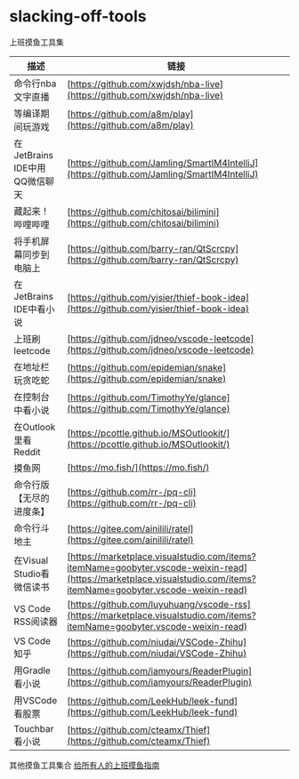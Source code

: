 # slacking-off-tools

上班摸鱼工具集

描述 | 链接
---- | ---
命令行nba文字直播 | [https://github.com/xwjdsh/nba-live](https://github.com/xwjdsh/nba-live)
等编译期间玩游戏 |  [https://github.com/a8m/play](https://github.com/a8m/play)
在JetBrains IDE中用QQ微信聊天 | [https://github.com/Jamling/SmartIM4IntelliJ](https://github.com/Jamling/SmartIM4IntelliJ)
藏起来！哔哩哔哩 | [https://github.com/chitosai/bilimini](https://github.com/chitosai/bilimini)
将手机屏幕同步到电脑上 | [https://github.com/barry-ran/QtScrcpy](https://github.com/barry-ran/QtScrcpy)
在JetBrains IDE中看小说 | [https://github.com/yisier/thief-book-idea](https://github.com/yisier/thief-book-idea)
上班刷leetcode | [https://github.com/jdneo/vscode-leetcode](https://github.com/jdneo/vscode-leetcode)
在地址栏玩贪吃蛇 | [https://github.com/epidemian/snake](https://github.com/epidemian/snake)
在控制台中看小说 | [https://github.com/TimothyYe/glance](https://github.com/TimothyYe/glance)
在Outlook里看Reddit | [https://pcottle.github.io/MSOutlookit/](https://pcottle.github.io/MSOutlookit/)
摸鱼网 | [https://mo.fish/](https://mo.fish/)
命令行版【无尽的进度条】 | [https://github.com/rr-/pq-cli](https://github.com/rr-/pq-cli)
命令行斗地主 | [https://gitee.com/ainilili/ratel](https://gitee.com/ainilili/ratel)
在Visual Studio看微信读书 | [https://marketplace.visualstudio.com/items?itemName=goobyter.vscode-weixin-read](https://marketplace.visualstudio.com/items?itemName=goobyter.vscode-weixin-read)
VS Code RSS阅读器 | [https://github.com/luyuhuang/vscode-rss](https://marketplace.visualstudio.com/items?itemName=goobyter.vscode-weixin-read)
VS Code 知乎 | [https://github.com/niudai/VSCode-Zhihu](https://github.com/niudai/VSCode-Zhihu)
用Gradle看小说 | [https://github.com/iamyours/ReaderPlugin](https://github.com/iamyours/ReaderPlugin)
用VSCode看股票 | [https://github.com/LeekHub/leek-fund](https://github.com/LeekHub/leek-fund)
Touchbar看小说 | [https://github.com/cteamx/Thief](https://github.com/cteamx/Thief)

其他摸鱼工具集合
[给所有人的上班摸鱼指南](https://sweeney.wang/2018/09/30/Touch-Fish/)
